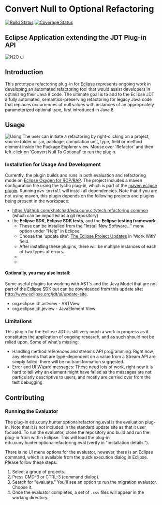# Convert Null to Optional Refactoring

[![Build Status](https://travis-ci.com/ponder-lab/Null-to-Optional-Eclipse-Plugin.svg?token=ysqq4ZuxzD688KNytWSA&branch=master)](https://travis-ci.com/ponder-lab/Null-to-Optional-Eclipse-Plugin) [![Coverage Status](https://coveralls.io/repos/github/ponder-lab/Null-to-Optional-Eclipse-Plugin/badge.svg?t=pnai3D)](https://coveralls.io/github/ponder-lab/Null-to-Optional-Eclipse-Plugin)

## Eclipse Application extending the JDT Plug-in API
![N2O ui](https://i.imgur.com/VVFBFIH.png)
## Introduction

This prototype refactoring plug-in for [Eclipse](http://eclipse.org) represents ongoing work in developing an automated refactoring tool that would assist developers in optimizing their Java 8 code. The ultimate goal is to add to the Eclipse JDT a fully automated, semantics-preserving refactoring for legacy Java code that replaces occurrences of null values with instances of an appropriately parameterized optional type, first introduced in Java 8.

## Usage
![Using](https://i.imgur.com/j7Tjczz.png)
The user can initiate a refactoring by right-clicking on a project, source folder or .jar, package, compilation unit, type, field or method element inside the Package Explorer view. Mouse over 'Refactor' and then left-click on 'Convert Null To Optional' to run the plugin.

### Installation for Usage And Development
Currently, the plugin builds and runs in both evaluation and refactoring mode on [Eclipse Oxygen for RCP/RAP](https://www.eclipse.org/downloads/packages/release/oxygen/3a/eclipse-rcp-and-rap-developers).
The project includes a maven configuration file using the tycho plug-in, which is part of the [maven eclipse plugin](http://www.eclipse.org/m2e/). Running `mvn install` will install all dependencies. Note that if you are not using maven, this plugin depends on the following projects and plugins being present in the workspace:
- https://github.com/khatchad/edu.cuny.citytech.refactoring.common (which can be imported as a git repository)
- the **Eclipse SDK**, **Eclipse SDK tests**, and the **Eclipse testing framework**. 
  - These can be installed from the "Install New Software..." menu option under "Help" in Eclipse.
  - Choose the 'update site': [The Eclipse Project Updates](http://download.eclipse.org/eclipse/updates/4.7) in 'Work With' field.
  - After installing these plugins, there will be multiple instances of each of two types of errors.
  - 
  - 

#### Optionally, you may also install:
Some useful plugins for working with AST's and the Java Model that are not part of the Eclipse SDK but can be downloaded from this update site: http://www.eclipse.org/jdt/ui/update-site.
- org.eclipse.jdt.astview - ASTView
- org.eclipse.jdt.jeview - JavaElement View

### Limitations
This plugin for the Eclipse JDT is still very much a work in progress as it constitutes the application of ongoing research, and as such should not be relied upon.
Some of what's missing:
- Handling method references and streams API programming. Right now, any elements that are type-dependent on a value from a Stream API are simply failed: there will be no transformation suggested.
- Error and UI Wizard messages: These need lots of work, right now it is hard to tell why an element might have failed as the messages are not particularly descriptive to users, and mostly are carried over from the test debugging.

## Contributing

### Running the Evaluator

The plug-in edu.cuny.hunter.optionalrefactoring.eval is the evaluation plug-in. Note that it is not included in the standard update site as that it user focused. To run the evaluator, clone the repository and build and run the plug-in from within Eclipse. This will load the plug-in edu.cuny.hunter.optionalrefactoring.eval (verify in "installation details.").

There is no UI menu options for the evaluator, however, there is an Eclipse command, which is available from the quick execution dialog in Eclipse. Please follow these steps:

1. Select a group of projects.
2. Press CMD-3 or CTRL-3 (command dialog).
3. Search for "evaluate." You'll see an option to run the migration evaluator. Choose it.
4. Once the evaluator completes, a set of `.csv` files will appear in the working directory.
